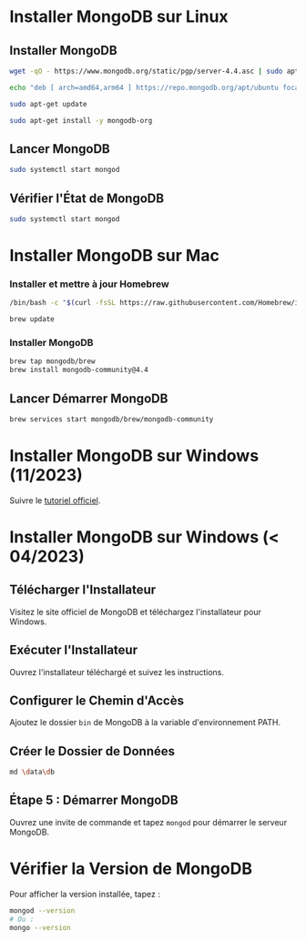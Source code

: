 # Installer MongoDB sur Linux


## Installer MongoDB


```bash
wget -qO - https://www.mongodb.org/static/pgp/server-4.4.asc | sudo apt-key add -

echo "deb [ arch=amd64,arm64 ] https://repo.mongodb.org/apt/ubuntu focal/mongodb-org/4.4 multiverse" | sudo tee /etc/apt/sources.list.d/mongodb-org-4.4.list

sudo apt-get update

sudo apt-get install -y mongodb-org
```

## Lancer MongoDB

```bash
sudo systemctl start mongod
```


##  Vérifier l'État de MongoDB

```bash
sudo systemctl start mongod
```


# Installer MongoDB sur Mac

### Installer et mettre à jour Homebrew


```bash
/bin/bash -c "$(curl -fsSL https://raw.githubusercontent.com/Homebrew/install/master/install.sh)"

brew update
```


### Installer MongoDB
```bash
brew tap mongodb/brew
brew install mongodb-community@4.4
```


## Lancer Démarrer MongoDB
```bash
brew services start mongodb/brew/mongodb-community
```


# Installer MongoDB sur Windows (11/2023) 

Suivre le [tutoriel officiel](https://www.mongodb.com/docs/manual/tutorial/install-mongodb-on-windows/).


# Installer MongoDB sur Windows (< 04/2023) 

## Télécharger l'Installateur
Visitez le site officiel de MongoDB et téléchargez l'installateur pour Windows.

## Exécuter l'Installateur
Ouvrez l'installateur téléchargé et suivez les instructions.

## Configurer le Chemin d'Accès
Ajoutez le dossier `bin` de MongoDB à la variable d'environnement PATH.

## Créer le Dossier de Données
```bash
md \data\db
```



## Étape 5 : Démarrer MongoDB
Ouvrez une invite de commande et tapez `mongod` pour démarrer le serveur MongoDB.


# Vérifier la Version de MongoDB

Pour afficher la version installée, tapez :

```bash
mongod --version
# Ou :
mongo --version
```




